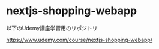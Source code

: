 # nextjs-shopping-webapp

以下のUdemy講座学習用のリポジトリ

https://www.udemy.com/course/nextjs-shopping-webapp/
